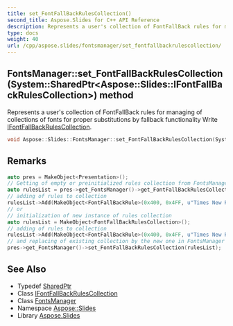 ```yaml
---
title: set_FontFallBackRulesCollection()
second_title: Aspose.Slides for C++ API Reference
description: Represents a user's collection of FontFallBack rules for managing of collections of fonts for proper substitutions by fallback functionality Write IFontFallBackRulesCollection.
type: docs
weight: 40
url: /cpp/aspose.slides/fontsmanager/set_fontfallbackrulescollection/
---
```

## FontsManager::set_FontFallBackRulesCollection(System::SharedPtr\<Aspose::Slides::IFontFallBackRulesCollection\>) method


Represents a user's collection of FontFallBack rules for managing of collections of fonts for proper substitutions by fallback functionality Write [IFontFallBackRulesCollection](../../ifontfallbackrulescollection/).

```cpp
void Aspose::Slides::FontsManager::set_FontFallBackRulesCollection(System::SharedPtr<Aspose::Slides::IFontFallBackRulesCollection> value) override
```

## Remarks



```cpp
auto pres = MakeObject<Presentation>();
// Getting of empty or preinitialized rules collection from FontsManager
auto rulesList = pres->get_FontsManager()->get_FontFallBackRulesCollection();
// adding of rules to collection
rulesList->Add(MakeObject<FontFallBackRule>(0x400, 0x4FF, u"Times New Roman"));
// or
// initialization of new instance of rules collection
auto rulesList = MakeObject<FontFallBackRulesCollection>();
// adding of rules to collection
rulesList->Add(MakeObject<FontFallBackRule>(0x400, 0x4FF, u"Times New Roman"));
// and replacing of existing collection by the new one in FontsManager
pres->get_FontsManager()->set_FontFallBackRulesCollection(rulesList);
```

## See Also

* Typedef [SharedPtr](../../system/sharedptr/)
* Class [IFontFallBackRulesCollection](../ifontfallbackrulescollection/)
* Class [FontsManager](./)
* Namespace [Aspose::Slides](../)
* Library [Aspose.Slides](../../)